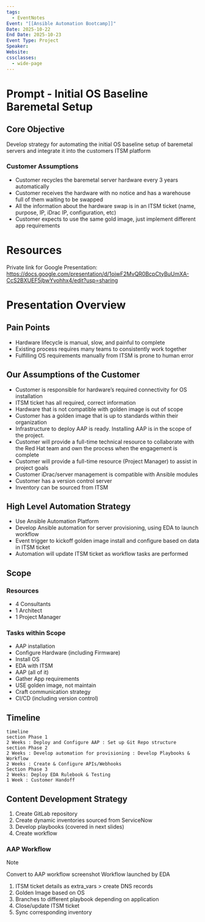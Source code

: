 ```yaml
---
tags:
  - EventNotes
Event: "[[Ansible Automation Bootcamp]]"
Date: 2025-10-22
End Date: 2025-10-23
Event Type: Project
Speaker:
Website:
cssclasses:
  - wide-page
---
```

# Prompt - Initial OS Baseline Baremetal Setup
## Core Objective
Develop strategy for automating the initial OS baseline
setup of baremetal servers and integrate it into the
customers ITSM platform
### Customer Assumptions
- Customer recycles the baremetal server
hardware every 3 years automatically
- Customer receives the hardware with no notice
and has a warehouse full of them waiting to be
swapped
- All the information about the hardware swap is in
an ITSM ticket (name, purpose, IP, iDrac IP,
configuration, etc)
- Customer expects to use the same gold image,
just implement different app requirements

# Resources
Private link for Google Presentation:
https://docs.google.com/presentation/d/1ojwF2MvQR0BcpCtyBuUmXA-CcS2BXUEF5jbwYvohhx4/edit?usp=sharing

# Presentation Overview
## Pain Points
- Hardware lifecycle is manual, slow, and painful to complete
- Existing process requires many teams to consistently work together
- Fulfilling OS requirements manually from ITSM is prone to human error

## Our Assumptions of the Customer
- Customer is responsible for hardware’s required connectivity for OS installation
- ITSM ticket has all required, correct information
- Hardware that is not compatible with golden image is out of scope
- Customer has a golden image that is up to standards within their organization
- Infrastructure to deploy AAP is ready. Installing AAP is in the scope of the project.
- Customer will provide a full-time technical resource to collaborate with the Red Hat team and own the process when the engagement is complete
- Customer will provide a full-time resource (Project Manager) to assist in project goals
- Customer iDrac/server management is compatible with Ansible modules
- Customer has a version control server
- Inventory can be sourced from ITSM

## High Level Automation Strategy
- Use Ansible Automation Platform
- Develop Ansible automation for server provisioning, using EDA to launch workflow
- Event trigger to kickoff golden image install and configure based on data in ITSM ticket 
- Automation will update ITSM ticket as workflow tasks are performed

## Scope
### Resources
- 4 Consultants
- 1 Architect
- 1 Project Manager

### Tasks within Scope
- AAP installation
- Configure Hardware (including Firmware) 
- Install OS
- EDA with ITSM
- AAP (all of it)
- Gather App requirements
- USE golden image, not maintain
- Craft communication strategy
- CI/CD (including version control)

## Timeline
```mermaid
timeline
section Phase 1
2 Weeks : Deploy and Configure AAP : Set up Git Repo structure
section Phase 2
2 Weeks : Develop automation for provisioning : Develop Playbooks & Workflow  
2 Weeks : Create & Configure APIs/Webhooks  
Section Phase 3
2 Weeks: Deploy EDA Rulebook & Testing
1 Week : Customer Handoff
```

## Content Development Strategy
1. Create GitLab repository
2. Create dynamic inventories sourced from ServiceNow
3. Develop playbooks (covered in next slides)
4. Create workflow

### AAP Workflow

>[!note]
>Convert to AAP workflow screenshot
>Workflow launched by EDA

1. ITSM ticket details as extra_vars > create DNS records
2. Golden Image based on OS 
3. Branches to different playbook depending on application 
4. Close/update ITSM ticket
5. Sync corresponding inventory

